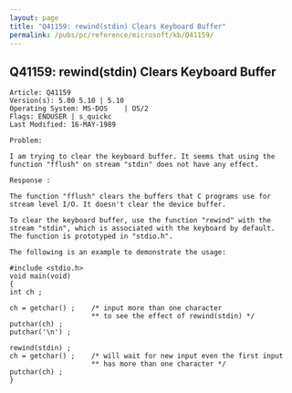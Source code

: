 ```yaml
---
layout: page
title: "Q41159: rewind(stdin) Clears Keyboard Buffer"
permalink: /pubs/pc/reference/microsoft/kb/Q41159/
---
```


## Q41159: rewind(stdin) Clears Keyboard Buffer

	Article: Q41159
	Version(s): 5.00 5.10 | 5.10
	Operating System: MS-DOS    | OS/2
	Flags: ENDUSER | s_quickc
	Last Modified: 16-MAY-1989
	
	Problem:
	
	I am trying to clear the keyboard buffer. It seems that using the
	function "fflush" on stream "stdin" does not have any effect.
	
	Response :
	
	The function "fflush" clears the buffers that C programs use for
	stream level I/O. It doesn't clear the device buffer.
	
	To clear the keyboard buffer, use the function "rewind" with the
	stream "stdin", which is associated with the keyboard by default.
	The function is prototyped in "stdio.h".
	
	The following is an example to demonstrate the usage:
	
	#include <stdio.h>
	void main(void)
	{
	int ch ;
	
	ch = getchar() ;    /* input more than one character
	                    ** to see the effect of rewind(stdin) */
	putchar(ch) ;
	putchar('\n') ;
	
	rewind(stdin) ;
	ch = getchar() ;    /* will wait for new input even the first input
	                    ** has more than one character */
	putchar(ch) ;
	}

